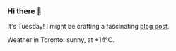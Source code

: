 ### Hi there :wave:

It's Tuesday! I might be crafting a fascinating [blog post](https://benjaminwuethrich.dev).

Weather in Toronto: sunny, at +14°C.
